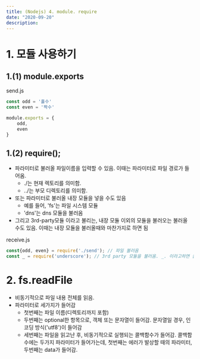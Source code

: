 ```yaml
---
title: (Nodejs) 4. module. require
date: "2020-09-20"
description: 
---
```

# 1. 모듈 사용하기

## 1.(1) module.exports

send.js
```js
const odd = '홀수'
const even = '짝수'

module.exports = {
    odd,
    even
}
```

## 1.(2) require();
- 파라미터로 불러올 파일이름을 입력할 수 있음. 이때는 파라미터로 파일 경로가 들어옴.
    - ./는 현재 렉토리를 의미함.
    - ../는 부모 디렉토리를 의미함.
- 또는 파라미터로 불러올 내장 모듈을 넣을 수도 있음
    - 예를 들어, 'fs'는 파일 시스템 모듈
    - 'dns'는 dns 모듈을 불러옴
- 그리고 3rd-party모듈 이라고 불리는, 내장 모듈 이외의 모듈을 불러오는 불러올 수도 있음. 이때는 내장 모듈을 불러올때와 마찬가지로 하면 됨

receive.js
```js
const{odd, even} = require('./send'); // 파일 불러옴
const _ = require('underscore'); // 3rd party 모듈을 불러옴. _. 이라고하면 불러와짐
```

# 2. fs.readFile
- 비동기적으로 파일 내용 전체를 읽음.
- 파라미터로 세가지가 들어감
    - 첫번째는 파일 이름(디렉토리까지 포함)
    - 두번째는 optional한 항목으로, 객체 또는 문자열이 들어감. 문자열일 경우, 인코딩 방식('utf8')이 들어감
    - 세번째는 파일을 읽고난 후, 비동기적으로 실행되는 콜백함수가 들어감. 콜백함수에는 두가지 파라미터가 들어가는데, 첫번째는 에러가 발상할 때의 파라미터, 두번째는 data가 들어감. 






